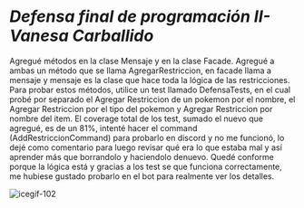 # *Defensa final de programación II- Vanesa Carballido*

Agregué métodos en la clase Mensaje y en la clase Facade. Agregué a ambas un método que se llama AgregarRestriccion, en facade llama a mensaje y mensaje es la clase que hace toda la lógica de las restricciones. Para probar estos métodos, utilice un test llamado DefensaTests, en el cual probé por separado el Agregar Restriccion de un pokemon por el nombre, el Agregar Restriccion por el tipo del pokemon y Agregar Restriccion por nombre del item. El coverage total de los test, sumado el nuevo que agregué, es de un 81%, intenté hacer el command (AddRestriccionCommand) para probarlo en discord y no me funcionó, lo dejé como comentario para luego revisar qué era lo que estaba mal y así aprender más que borrandolo y haciendolo denuevo. Quedé conforme porque la lógica está y gracias a los test se que funciona correctamente, me hubiese gustado probarlo en el bot para realmente ver los detalles. 

![icegif-102](https://github.com/user-attachments/assets/835e5659-9fb5-44bd-8775-20dd7c717354)

